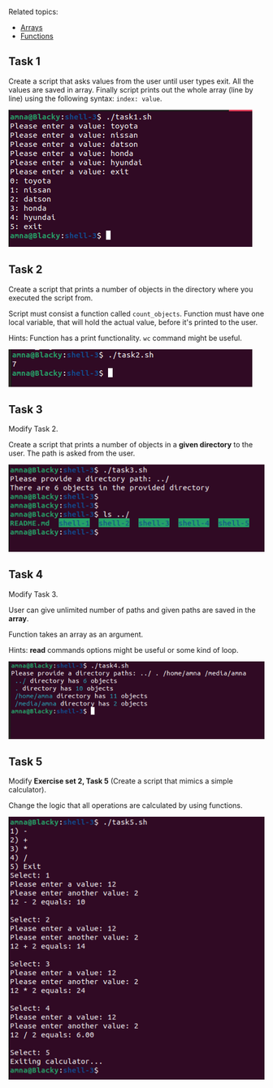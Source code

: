 Related topics:

- [Arrays](https://ttc2060.pages.labranet.jamk.fi/Shell/06.-Arrays/)
- [Functions](https://ttc2060.pages.labranet.jamk.fi/Shell/07.-Functions/)


## Task 1
Create a script that asks values from the user until user types exit. All the values are saved in array. Finally script prints out the whole array (line by line) using the following syntax: `index: value`.

![task 1](task1.png)

## Task 2
Create a script that prints a number of objects in the directory where you executed the script from.

Script must consist a function called `count_objects`. Function must have one local variable, that will hold the actual value, before it's printed to the user.

Hints: Function has a print functionality. `wc` command might be useful.

![task 2](task2.png)

## Task 3
Modify Task 2.

Create a script that prints a number of objects in a **given directory** to the user. The path is asked from the user.

![task 3](task3.png)

## Task 4
Modify Task 3.

User can give unlimited number of paths and given paths are saved in the **array**.

Function takes an array as an argument.

Hints: **read** commands options might be useful or some kind of loop.

![task 4](task4.png)

## Task 5
Modify **Exercise set 2, Task 5** (Create a script that mimics a simple calculator).

Change the logic that all operations are calculated by using functions.

![task 5](task5.png)